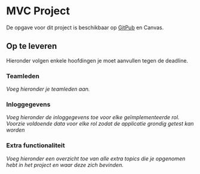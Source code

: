 # MVC Project

De opgave voor dit project is beschikbaar op 
[GitPub](https://gitpub.sebastiaanh.com/public/web/ce01860c-4607-4577-9e70-8d7c727e348f/) en Canvas. 

## Op te leveren

Hieronder volgen enkele hoofdingen je moet aanvullen tegen de deadline.

### Teamleden

_Voeg hieronder je teamleden aan._

### Inloggegevens

_Voeg hieronder de inloggegevens toe voor elke geïmplementeerde rol.
Voorzie voldoende data voor elke rol zodat de applicatie grondig getest kan worden_

### Extra functionaliteit

_Voeg hieronder een overzicht toe van alle extra topics die je opgenomen hebt in het project en waar deze zich bevinden._
